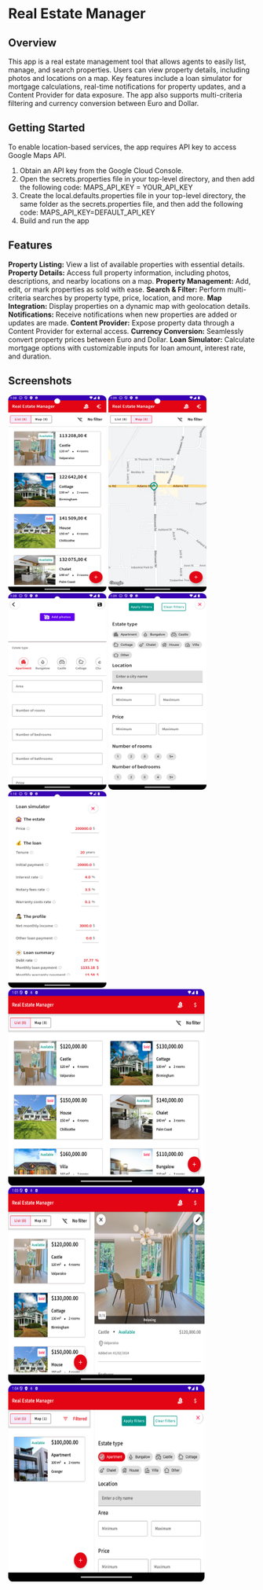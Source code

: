 # Real Estate Manager

## Overview

This app is a real estate management tool that allows agents to easily list, manage, and search
properties. Users can view property details, including photos and locations on a map. Key
features include a loan simulator for mortgage calculations, real-time notifications for property
updates, and a Content Provider for data exposure. The app also supports multi-criteria filtering
and currency conversion between Euro and Dollar.

## Getting Started

To enable location-based services, the app requires API key to access Google Maps API.

1. Obtain an API key from the Google Cloud Console.
2. Open the secrets.properties file in your top-level directory, and then add the following code:
   MAPS_API_KEY = YOUR_API_KEY
3. Create the local.defaults.properties file in your top-level directory, the same folder as the
   secrets.properties file, and then add the
   following code:
   MAPS_API_KEY=DEFAULT_API_KEY
4. Build and run the app

## Features

**Property Listing:**  View a list of available properties with essential details.
**Property Details:** Access full property information, including photos, descriptions, and nearby
locations on a map.
**Property Management:** Add, edit, or mark properties as sold with ease.
**Search & Filter:** Perform multi-criteria searches by property type, price, location, and more.
**Map Integration:** Display properties on a dynamic map with geolocation details.
**Notifications:** Receive notifications when new properties are added or updates are made.
**Content Provider:** Expose property data through a Content Provider for external access.
**Currency Conversion:** Seamlessly convert property prices between Euro and Dollar.
**Loan Simulator:** Calculate mortgage options with customizable inputs for loan amount, interest
rate, and duration.

## Screenshots

<p> 
  <img src="screenshots/estate-list.png"  width="200" height="400"/>
  <img src="screenshots/map-view.png" width="200" height="400"/>
  <img src="screenshots/addestate.png"  width="200" height="400"/>
  <img src="screenshots/filter.png"  width="200" height="400"/>
  <img src="screenshots/loan-simulator.png"  width="200" height="400"/>
  <img src="screenshots/tab-list-view.png"  width="400" height="400"/>
  <img src="screenshots/tab-with-details.png"  width="400" height="400"/>
  <img src="screenshots/tab-with-filter.png"  width="400" height="400"/>
</p>
